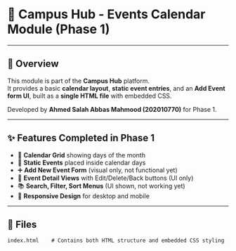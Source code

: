 # 📅 Campus Hub - Events Calendar Module (Phase 1)

---

## 📖 Overview

This module is part of the **Campus Hub** platform.  
It provides a basic **calendar layout**, **static event entries**, and an **Add Event form UI**, built as a **single HTML file** with embedded CSS.

Developed by **Ahmed Salah Abbas Mahmood (202010770)** for Phase 1.

---

## ✨ Features Completed in Phase 1

- 📅 **Calendar Grid** showing days of the month
- 📝 **Static Events** placed inside calendar days
- ➕ **Add New Event Form** (visual only, not functional yet)
- 📄 **Event Detail Views** with Edit/Delete/Back buttons (UI only)
- 📚 **Search, Filter, Sort Menus** (UI shown, not working yet)
- 📱 **Responsive Design** for desktop and mobile

---

## 📂 Files

```plaintext
index.html    # Contains both HTML structure and embedded CSS styling